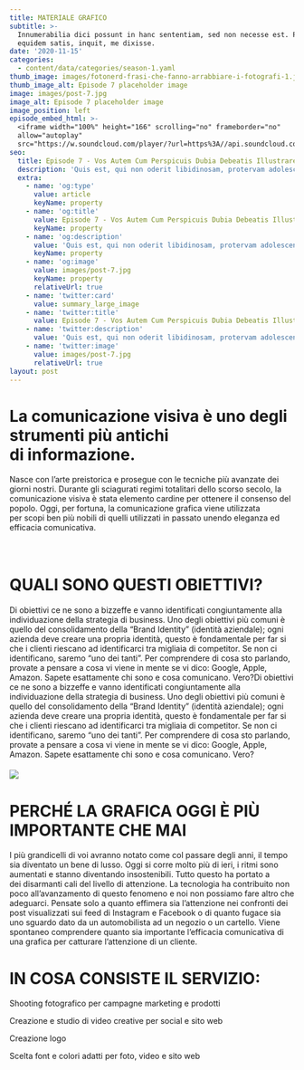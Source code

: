 ```yaml
---
title: MATERIALE GRAFICO
subtitle: >-
  Innumerabilia dici possunt in hanc sententiam, sed non necesse est. Putabam
  equidem satis, inquit, me dixisse.
date: '2020-11-15'
categories:
  - content/data/categories/season-1.yaml
thumb_image: images/fotonerd-frasi-che-fanno-arrabbiare-i-fotografi-1.jpg
thumb_image_alt: Episode 7 placeholder image
image: images/post-7.jpg
image_alt: Episode 7 placeholder image
image_position: left
episode_embed_html: >-
  <iframe width="100%" height="166" scrolling="no" frameborder="no"
  allow="autoplay"
  src="https://w.soundcloud.com/player/?url=https%3A//api.soundcloud.com/tracks/387283889&color=%23ff5500&auto_play=false&hide_related=false&show_comments=true&show_user=true&show_reposts=false&show_teaser=true"></iframe>
seo:
  title: Episode 7 - Vos Autem Cum Perspicuis Dubia Debeatis Illustrare
  description: 'Quis est, qui non oderit libidinosam, protervam adolescentiam'
  extra:
    - name: 'og:type'
      value: article
      keyName: property
    - name: 'og:title'
      value: Episode 7 - Vos Autem Cum Perspicuis Dubia Debeatis Illustrare
      keyName: property
    - name: 'og:description'
      value: 'Quis est, qui non oderit libidinosam, protervam adolescentiam'
      keyName: property
    - name: 'og:image'
      value: images/post-7.jpg
      keyName: property
      relativeUrl: true
    - name: 'twitter:card'
      value: summary_large_image
    - name: 'twitter:title'
      value: Episode 7 - Vos Autem Cum Perspicuis Dubia Debeatis Illustrare
    - name: 'twitter:description'
      value: 'Quis est, qui non oderit libidinosam, protervam adolescentiam'
    - name: 'twitter:image'
      value: images/post-7.jpg
      relativeUrl: true
layout: post
---
```

# **La comunicazione visiva è uno degli strumenti più antichi di informazione.**&#xA;&#xA;

Nasce con l’arte preistorica e prosegue con le tecniche più avanzate dei giorni nostri. Durante gli sciagurati regimi totalitari dello scorso secolo, la comunicazione visiva è stata elemento cardine per ottenere il consenso del popolo. Oggi, per fortuna, la comunicazione grafica viene utilizzata per scopi ben più nobili di quelli utilizzati in passato unendo eleganza ed efficacia comunicativa.



#####  

# **QUALI SONO QUESTI OBIETTIVI?**

Di obiettivi ce ne sono a bizzeffe e vanno identificati congiuntamente alla individuazione della strategia di business. Uno degli obiettivi più comuni è quello del consolidamento della “Brand Identity” (identità aziendale); ogni azienda deve creare una propria identità, questo è fondamentale per far si che i clienti riescano ad identificarci tra migliaia di competitor. Se non ci identificano, saremo “uno dei tanti”. Per comprendere di cosa sto parlando, provate a pensare a cosa vi viene in mente se vi dico: Google, Apple, Amazon. Sapete esattamente chi sono e cosa comunicano. Vero?Di obiettivi ce ne sono a bizzeffe e vanno identificati congiuntamente alla individuazione della strategia di business. Uno degli obiettivi più comuni è quello del consolidamento della “Brand Identity” (identità aziendale); ogni azienda deve creare una propria identità, questo è fondamentale per far si che i clienti riescano ad identificarci tra migliaia di competitor. Se non ci identificano, saremo “uno dei tanti”. Per comprendere di cosa sto parlando, provate a pensare a cosa vi viene in mente se vi dico: Google, Apple, Amazon. Sapete esattamente chi sono e cosa comunicano. Vero?

##### ![](https://preview--curious-oregano-a60dd.stackbit.dev/images/how-to-choose-a-brand-name-thats-perfectly-you-5-700x350.jpg)

# **PERCHÉ LA GRAFICA OGGI È PIÙ IMPORTANTE CHE MAI**

I più grandicelli di voi avranno notato come col passare degli anni, il tempo sia diventato un bene di lusso. Oggi si corre molto più di ieri, i ritmi sono aumentati e stanno diventando insostenibili. Tutto questo ha portato a dei disarmanti cali del livello di attenzione. La tecnologia ha contribuito non poco all’avanzamento di questo fenomeno e noi non possiamo fare altro che adeguarci. Pensate solo a quanto effimera sia l’attenzione nei confronti dei post visualizzati sui feed di Instagram e Facebook o di quanto fugace sia uno sguardo dato da un automobilista ad un negozio o un cartello. Viene spontaneo comprendere quanto sia importante l’efficacia comunicativa di una grafica per catturare l’attenzione di un cliente.

# **IN COSA CONSISTE IL SERVIZIO:**

Shooting fotografico per campagne marketing e prodotti

Creazione e studio di video creative per social e sito web

Creazione logo

Scelta font e colori adatti per foto, video e sito web
